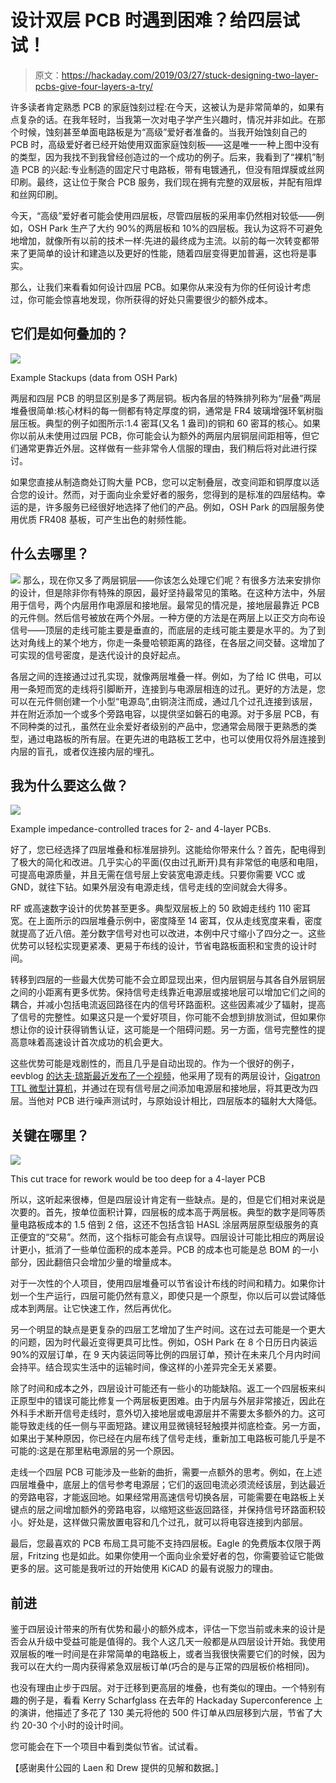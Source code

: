 # 设计双层 PCB 时遇到困难？给四层试试！

> 原文：<https://hackaday.com/2019/03/27/stuck-designing-two-layer-pcbs-give-four-layers-a-try/>

许多读者肯定熟悉 PCB 的家庭蚀刻过程:在今天，这被认为是非常简单的，如果有点复杂的话。在我年轻时，当我第一次对电子学产生兴趣时，情况并非如此。在那个时候，蚀刻甚至单面电路板是为“高级”爱好者准备的。当我开始蚀刻自己的 PCB 时，高级爱好者已经开始使用双面家庭蚀刻板——这是唯一一种上图中没有的类型，因为我找不到我曾经创造过的一个成功的例子。后来，我看到了“裸机”制造 PCB 的兴起:专业制造的固定尺寸电路板，带有电镀通孔，但没有阻焊膜或丝网印刷。最终，这让位于聚合 PCB 服务，我们现在拥有完整的双层板，并配有阻焊和丝网印刷。

今天，“高级”爱好者可能会使用四层板，尽管四层板的采用率仍然相对较低——例如，OSH Park 生产了大约 90%的两层板和 10%的四层板。我认为这将不可避免地增加，就像所有以前的技术一样:先进的最终成为主流。以前的每一次转变都带来了更简单的设计和建造以及更好的性能，随着四层变得更加普遍，这也将是事实。

那么，让我们来看看如何设计四层 PCB。如果你从来没有为你的任何设计考虑过，你可能会惊喜地发现，你所获得的好处只需要很少的额外成本。

## 它们是如何叠加的？

[![](img/936de8a0dda13bf28dabfad1c88db74d.png)](https://hackaday.com/wp-content/uploads/2019/03/4-layer-stackup-thumbnail.png)

Example Stackups (data from OSH Park)

两层和四层 PCB 的明显区别是多了两层铜。板内各层的特殊排列称为“层叠”两层堆叠很简单:核心材料的每一侧都有特定厚度的铜，通常是 FR4 玻璃增强环氧树脂层压板。典型的例子如图所示:1.4 密耳(又名 1 盎司)的铜和 60 密耳的核心。如果你以前从未使用过四层 PCB，你可能会认为额外的两层内层铜层间距相等，但它们通常更靠近外层。这样做有一些非常令人信服的理由，我们稍后将对此进行探讨。

如果您直接从制造商处订购大量 PCB，您可以定制叠层，改变间距和铜厚度以适合您的设计。然而，对于面向业余爱好者的服务，您得到的是标准的四层结构。幸运的是，许多服务已经很好地选择了他们的产品。例如，OSH Park 的四层服务使用优质 FR408 基板，可产生出色的射频性能。

## 什么去哪里？

[![](img/14311b77c38aa158992509e6867bd4a7.png)](https://hackaday.com/wp-content/uploads/2019/03/signal-layers-3.png) 那么，现在你又多了两层铜层——你该怎么处理它们呢？有很多方法来安排你的设计，但是除非你有特殊的原因，最好坚持最常见的策略。在这种方法中，外层用于信号，两个内层用作电源层和接地层。最常见的情况是，接地层最靠近 PCB 的元件侧。然后信号被放在两个外层。一种方便的方法是在两层上以正交方向布设信号——顶层的走线可能主要是垂直的，而底层的走线可能主要是水平的。为了到达对角线上的某个地方，你走一条曼哈顿距离的路径，在各层之间交替。这增加了可实现的信号密度，是迭代设计的良好起点。

各层之间的连接通过过孔实现，就像两层堆叠一样。例如，为了给 IC 供电，可以用一条短而宽的走线将引脚断开，连接到与电源层相连的过孔。更好的方法是，您可以在元件侧创建一个小型“电源岛”,由铜浇注而成，通过几个过孔连接到该层，并在附近添加一个或多个旁路电容，以提供坚如磐石的电源。对于多层 PCB，有不同种类的过孔，虽然在业余爱好者级别的产品中，您通常会局限于更熟悉的类型，通过电路板的所有层。在更先进的电路板工艺中，也可以使用仅将外层连接到内层的盲孔，或者仅连接内层的埋孔。

## 我为什么要这么做？

[![](img/8bd5dd3f77005c332d31d1c008650137.png)](https://hackaday.com/wp-content/uploads/2019/03/trace_comaprison.png)

Example impedance-controlled traces for 2- and 4-layer PCBs.

好了，您已经选择了四层堆叠和标准层排列。这能给你带来什么？首先，配电得到了极大的简化和改进。几乎实心的平面(仅由过孔断开)具有非常低的电感和电阻，可提高电源质量，并且无需在信号层上安装宽电源走线。只要你需要 VCC 或 GND，就往下钻。如果外层没有电源走线，信号走线的空间就会大得多。

RF 或高速数字设计的优势甚至更多。典型双层板上的 50 欧姆走线约 110 密耳宽。在上面所示的四层堆叠示例中，密度降至 14 密耳，仅从走线宽度来看，密度就提高了近八倍。差分数字信号对也可以改进，本例中尺寸缩小了四分之一。这些优势可以轻松实现更紧凑、更易于布线的设计，节省电路板面积和宝贵的设计时间。

转移到四层的一些最大优势可能不会立即显现出来，但内层铜层与其各自外层铜层之间的小距离有更多优势。保持信号走线靠近电源层或接地层可以增加它们之间的耦合，并减小包括电流返回路径在内的信号环路面积。这些因素减少了辐射，提高了信号的完整性。如果这只是一个爱好项目，你可能不会想到排放测试，但如果你想让你的设计获得销售认证，这可能是一个阻碍问题。另一方面，信号完整性的提高意味着高速设计首次成功的机会更大。

这些优势可能是戏剧性的，而且几乎是自动出现的。作为一个很好的例子，eevblog [的达夫·琼斯最近发布了一个视频](https://www.youtube.com/watch?v=crs_QLuUTyQ)，他采用了现有的两层设计，[Gigatron TTL 微型计算机](https://gigatron.io/)，并通过在现有信号层之间添加电源层和接地层，将其更改为四层。当他对 PCB 进行噪声测试时，与原始设计相比，四层版本的辐射大大降低。

## 关键在哪里？

[![](img/96c2513feabc9ff944d41c9f44f39b9f.png)](https://hackaday.com/wp-content/uploads/2019/03/reworked_footprint-circled.jpg)

This cut trace for rework would be too deep for a 4-layer PCB

所以，这听起来很棒，但是四层设计肯定有一些缺点。是的，但是它们相对来说是次要的。首先，按单位面积计算，四层板的成本高于两层板。典型的数字是同等质量电路板成本的 1.5 倍到 2 倍，这还不包括含铅 HASL 涂层两层原型级服务的真正便宜的“交易”。然而，这个指标可能会有点误导。四层设计可能比相应的两层设计更小，抵消了一些单位面积的成本差异。PCB 的成本也可能是总 BOM 的一小部分，因此翻倍只会增加少量的增量成本。

对于一次性的个人项目，使用四层堆叠可以节省设计布线的时间和精力。如果你计划一个生产运行，四层可能仍然有意义，即使只是一个原型，你以后可以尝试降低成本到两层。让它快速工作，然后再优化。

另一个明显的缺点是更复杂的四层工艺增加了生产时间。这在过去可能是一个更大的问题，因为时代最近变得更具可比性。例如，OSH Park 在 8 个日历日内装运 90%的双层订单，在 9 天内装运同等比例的四层订单，预计在未来几个月内时间会持平。结合现实生活中的运输时间，像这样的小差异完全无关紧要。

除了时间和成本之外，四层设计可能还有一些小的功能缺陷。返工一个四层板来纠正原型中的错误可能比修复一个两层板更困难。由于内层与外层非常接近，因此在外科手术断开信号走线时，意外切入接地层或电源层并不需要太多额外的力。这可能导致走线的任一侧与平面短路。建议用显微镜轻轻触摸并彻底检查。另一方面，如果出于某种原因，你已经在内层布线了信号走线，重新加工电路板可能几乎是不可能的:这是在那里粘电源层的另一个原因。

走线一个四层 PCB 可能涉及一些新的曲折，需要一点额外的思考。例如，在上述四层堆叠中，底层上的信号参考电源层；它们的返回电流必须流经该层，到达最近的旁路电容，才能返回地。如果经常用高速信号切换各层，可能需要在电路板上关键点的层之间增加额外的旁路电容，以缩短这些返回路径，并保持信号环路面积较小。好处是，这样做只需放置电容和几个过孔，就可以将电容连接到内部层。

最后，您最喜欢的 PCB 布局工具可能不支持四层板。Eagle 的免费版本仅限于两层，Fritzing 也是如此。如果你使用一个面向业余爱好者的包，你需要验证它能做更多的层。这可能是我听过的开始使用 KiCAD 的最有说服力的理由。

## 前进

鉴于四层设计带来的所有优势和最小的额外成本，评估一下您当前或未来的设计是否会从升级中受益可能是值得的。我个人这几天一般都是从四层设计开始。我使用双层板的唯一时间是在非常简单的电路板上，或者当我很快需要它们的时候，因为我可以在大约一周内获得紧急双层板订单(巧合的是与正常的四层板价格相同)。

也没有理由止步于四层。对于迁移到更高层的堆叠，也有类似的理由。一个特别有趣的例子是，看看 Kerry Scharfglass 在去年的 Hackaday Superconference 上的演讲，他描述了多花了 130 美元将他的 500 件订单从四层移到六层，节省了大约 20-30 个小时的设计时间。

您可能会在下一个项目中看到类似节省。试试看。

【感谢奥什公园的 Laen 和 Drew 提供的见解和数据。]